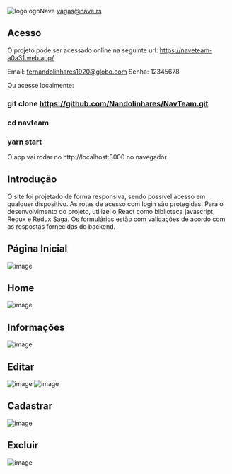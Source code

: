 ![logologoNave](https://user-images.githubusercontent.com/15971419/90840485-78a16580-e330-11ea-9944-4c81ec3089eb.png)
vagas@nave.rs

## Acesso

O projeto pode ser acessado online na seguinte url: https://naveteam-a0a31.web.app/

Email: fernandolinhares1920@globo.com
Senha: 12345678

Ou acesse localmente: 
### git clone https://github.com/Nandolinhares/NavTeam.git
### cd navteam
### yarn start
O app vai rodar no http://localhost:3000 no navegador

## Introdução
O site foi projetado de forma responsiva, sendo possível acesso em qualquer dispositivo. As rotas de acesso com login são protegidas.
Para o desenvolvimento do projeto, utilizei o React como biblioteca javascript, Redux e Redux Saga. Os formulários estão com validações de acordo com as respostas fornecidas do backend.

## Página Inicial
![image](https://user-images.githubusercontent.com/15971419/90840816-6ecc3200-e331-11ea-8ffa-14588f2ec41b.png)

## Home
![image](https://user-images.githubusercontent.com/15971419/90841036-fd40b380-e331-11ea-8fab-c21d2b4e9d70.png)
## Informações
![image](https://user-images.githubusercontent.com/15971419/90841094-29f4cb00-e332-11ea-85cc-e765b9ade8eb.png)
## Editar
![image](https://user-images.githubusercontent.com/15971419/90841146-4bee4d80-e332-11ea-8e91-2babd9e2b0f4.png)
![image](https://user-images.githubusercontent.com/15971419/90841192-704a2a00-e332-11ea-8296-9c6c860dcb5f.png)
## Cadastrar
![image](https://user-images.githubusercontent.com/15971419/90841209-80620980-e332-11ea-9c11-c7440ba577ef.png)
## Excluir
![image](https://user-images.githubusercontent.com/15971419/90841285-aa1b3080-e332-11ea-9bf1-c5994e5fe77e.png)
